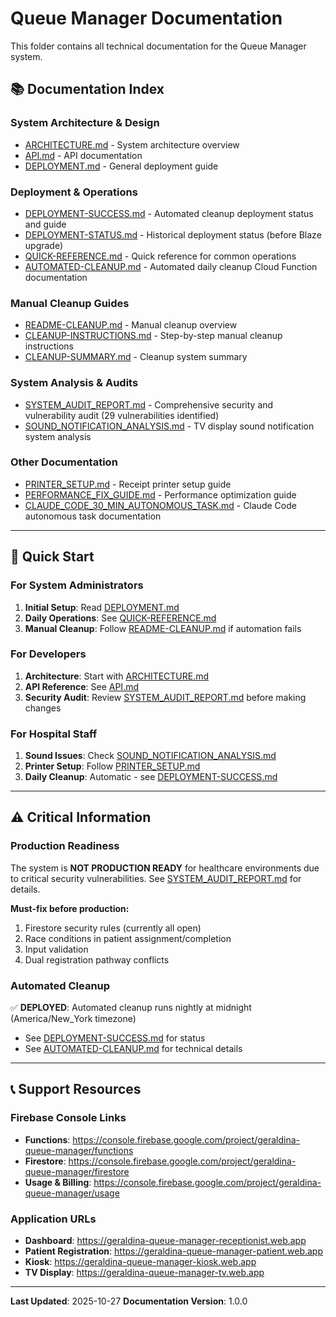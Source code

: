 # Queue Manager Documentation

This folder contains all technical documentation for the Queue Manager system.

## 📚 Documentation Index

### System Architecture & Design
- [ARCHITECTURE.md](ARCHITECTURE.md) - System architecture overview
- [API.md](API.md) - API documentation
- [DEPLOYMENT.md](DEPLOYMENT.md) - General deployment guide

### Deployment & Operations
- [DEPLOYMENT-SUCCESS.md](DEPLOYMENT-SUCCESS.md) - Automated cleanup deployment status and guide
- [DEPLOYMENT-STATUS.md](DEPLOYMENT-STATUS.md) - Historical deployment status (before Blaze upgrade)
- [QUICK-REFERENCE.md](QUICK-REFERENCE.md) - Quick reference for common operations
- [AUTOMATED-CLEANUP.md](AUTOMATED-CLEANUP.md) - Automated daily cleanup Cloud Function documentation

### Manual Cleanup Guides
- [README-CLEANUP.md](README-CLEANUP.md) - Manual cleanup overview
- [CLEANUP-INSTRUCTIONS.md](CLEANUP-INSTRUCTIONS.md) - Step-by-step manual cleanup instructions
- [CLEANUP-SUMMARY.md](CLEANUP-SUMMARY.md) - Cleanup system summary

### System Analysis & Audits
- [SYSTEM_AUDIT_REPORT.md](SYSTEM_AUDIT_REPORT.md) - Comprehensive security and vulnerability audit (29 vulnerabilities identified)
- [SOUND_NOTIFICATION_ANALYSIS.md](SOUND_NOTIFICATION_ANALYSIS.md) - TV display sound notification system analysis

### Other Documentation
- [PRINTER_SETUP.md](PRINTER_SETUP.md) - Receipt printer setup guide
- [PERFORMANCE_FIX_GUIDE.md](PERFORMANCE_FIX_GUIDE.md) - Performance optimization guide
- [CLAUDE_CODE_30_MIN_AUTONOMOUS_TASK.md](CLAUDE_CODE_30_MIN_AUTONOMOUS_TASK.md) - Claude Code autonomous task documentation

---

## 🚀 Quick Start

### For System Administrators
1. **Initial Setup**: Read [DEPLOYMENT.md](DEPLOYMENT.md)
2. **Daily Operations**: See [QUICK-REFERENCE.md](QUICK-REFERENCE.md)
3. **Manual Cleanup**: Follow [README-CLEANUP.md](README-CLEANUP.md) if automation fails

### For Developers
1. **Architecture**: Start with [ARCHITECTURE.md](ARCHITECTURE.md)
2. **API Reference**: See [API.md](API.md)
3. **Security Audit**: Review [SYSTEM_AUDIT_REPORT.md](SYSTEM_AUDIT_REPORT.md) before making changes

### For Hospital Staff
1. **Sound Issues**: Check [SOUND_NOTIFICATION_ANALYSIS.md](SOUND_NOTIFICATION_ANALYSIS.md)
2. **Printer Setup**: Follow [PRINTER_SETUP.md](PRINTER_SETUP.md)
3. **Daily Cleanup**: Automatic - see [DEPLOYMENT-SUCCESS.md](DEPLOYMENT-SUCCESS.md)

---

## ⚠️ Critical Information

### Production Readiness
The system is **NOT PRODUCTION READY** for healthcare environments due to critical security vulnerabilities. See [SYSTEM_AUDIT_REPORT.md](SYSTEM_AUDIT_REPORT.md) for details.

**Must-fix before production:**
1. Firestore security rules (currently all open)
2. Race conditions in patient assignment/completion
3. Input validation
4. Dual registration pathway conflicts

### Automated Cleanup
✅ **DEPLOYED**: Automated cleanup runs nightly at midnight (America/New_York timezone)
- See [DEPLOYMENT-SUCCESS.md](DEPLOYMENT-SUCCESS.md) for status
- See [AUTOMATED-CLEANUP.md](AUTOMATED-CLEANUP.md) for technical details

---

## 📞 Support Resources

### Firebase Console Links
- **Functions**: https://console.firebase.google.com/project/geraldina-queue-manager/functions
- **Firestore**: https://console.firebase.google.com/project/geraldina-queue-manager/firestore
- **Usage & Billing**: https://console.firebase.google.com/project/geraldina-queue-manager/usage

### Application URLs
- **Dashboard**: https://geraldina-queue-manager-receptionist.web.app
- **Patient Registration**: https://geraldina-queue-manager-patient.web.app
- **Kiosk**: https://geraldina-queue-manager-kiosk.web.app
- **TV Display**: https://geraldina-queue-manager-tv.web.app

---

**Last Updated**: 2025-10-27
**Documentation Version**: 1.0.0
